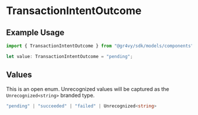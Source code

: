 # TransactionIntentOutcome

## Example Usage

```typescript
import { TransactionIntentOutcome } from "@gr4vy/sdk/models/components";

let value: TransactionIntentOutcome = "pending";
```

## Values

This is an open enum. Unrecognized values will be captured as the `Unrecognized<string>` branded type.

```typescript
"pending" | "succeeded" | "failed" | Unrecognized<string>
```